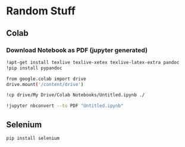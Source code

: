 # Random Stuff

## Colab

### Download Notebook as PDF (jupyter generated)
```bash
!apt-get install texlive texlive-xetex texlive-latex-extra pandoc
!pip install pypandoc

from google.colab import drive
drive.mount('/content/drive')

!cp drive/My Drive/Colab Notebooks/Untitled.ipynb ./

!jupyter nbconvert --to PDF "Untitled.ipynb"
```

## Selenium

`pip install selenium`
